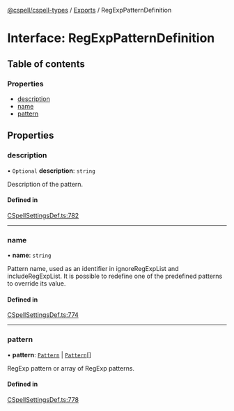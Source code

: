 [@cspell/cspell-types](../README.md) / [Exports](../modules.md) / RegExpPatternDefinition

# Interface: RegExpPatternDefinition

## Table of contents

### Properties

- [description](RegExpPatternDefinition.md#description)
- [name](RegExpPatternDefinition.md#name)
- [pattern](RegExpPatternDefinition.md#pattern)

## Properties

### description

• `Optional` **description**: `string`

Description of the pattern.

#### Defined in

[CSpellSettingsDef.ts:782](https://github.com/streetsidesoftware/cspell/blob/fe8778a/packages/cspell-types/src/CSpellSettingsDef.ts#L782)

___

### name

• **name**: `string`

Pattern name, used as an identifier in ignoreRegExpList and includeRegExpList.
It is possible to redefine one of the predefined patterns to override its value.

#### Defined in

[CSpellSettingsDef.ts:774](https://github.com/streetsidesoftware/cspell/blob/fe8778a/packages/cspell-types/src/CSpellSettingsDef.ts#L774)

___

### pattern

• **pattern**: [`Pattern`](../modules.md#pattern) \| [`Pattern`](../modules.md#pattern)[]

RegExp pattern or array of RegExp patterns.

#### Defined in

[CSpellSettingsDef.ts:778](https://github.com/streetsidesoftware/cspell/blob/fe8778a/packages/cspell-types/src/CSpellSettingsDef.ts#L778)
